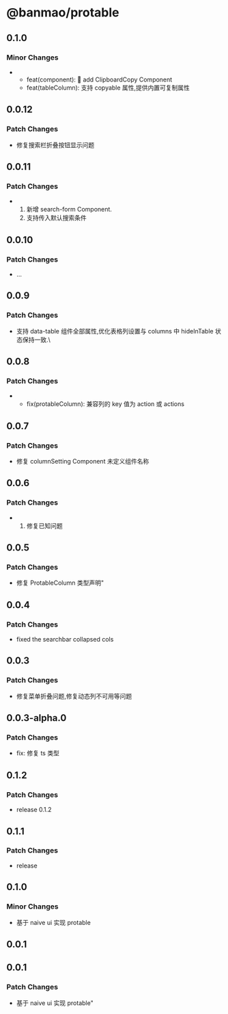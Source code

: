 # @banmao/protable

## 0.1.0

### Minor Changes

- - feat(component): :tada: add ClipboardCopy Component
  - feat(tableColumn): 支持 copyable 属性,提供内置可复制属性

## 0.0.12

### Patch Changes

- 修复搜索栏折叠按钮显示问题

## 0.0.11

### Patch Changes

- 1. 新增 search-form Component.
  2. 支持传入默认搜索条件

## 0.0.10

### Patch Changes

- ...

## 0.0.9

### Patch Changes

- 支持 data-table 组件全部属性,优化表格列设置与 columns 中 hideInTable 状态保持一致.\

## 0.0.8

### Patch Changes

- - fix(protableColumn): 兼容列的 key 值为 action 或 actions

## 0.0.7

### Patch Changes

- 修复 columnSetting Component 未定义组件名称

## 0.0.6

### Patch Changes

- 1. 修复已知问题

## 0.0.5

### Patch Changes

- 修复 ProtableColumn 类型声明"

## 0.0.4

### Patch Changes

- fixed the searchbar collapsed cols

## 0.0.3

### Patch Changes

- 修复菜单折叠问题,修复动态列不可用等问题

## 0.0.3-alpha.0

### Patch Changes

- fix: 修复 ts 类型

## 0.1.2

### Patch Changes

- release 0.1.2

## 0.1.1

### Patch Changes

- release

## 0.1.0

### Minor Changes

- 基于 naive ui 实现 protable

## 0.0.1

## 0.0.1

### Patch Changes

- 基于 naive ui 实现 protable"
